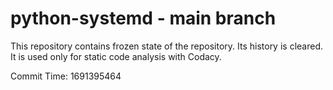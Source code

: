 # python-systemd - main branch

This repository contains frozen state of the repository.
Its history is cleared. It is used only for static code
analysis with Codacy.

Commit Time: 1691395464